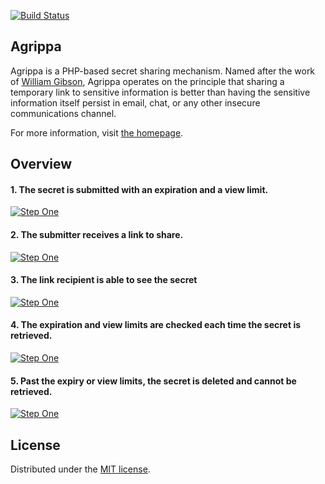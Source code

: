 [![Build Status](https://travis-ci.org/unicalabs/agrippa.svg)](https://travis-ci.org/unicalabs/agrippa)

## Agrippa

Agrippa is a PHP-based secret sharing mechanism. Named after the work of [William Gibson](https://en.wikipedia.org/wiki/Agrippa_(A_Book_of_the_Dead)), Agrippa operates on the principle that sharing a temporary link to sensitive information is better than having the sensitive information itself persist in email, chat, or any other insecure communications channel.

For more information, visit [the homepage](http://getagrippa.com).

## Overview

#### 1. The secret is submitted with an expiration and a view limit.

[![Step One](https://raw.githubusercontent.com/unicalabs/agrippa/gh-pages/images/1.png)](https://github.com/unicalabs/agrippa/blob/gh-pages/images/1.png)

#### 2. The submitter receives a link to share.

[![Step One](https://raw.githubusercontent.com/unicalabs/agrippa/gh-pages/images/2.png)](https://github.com/unicalabs/agrippa/blob/gh-pages/images/2.png)

#### 3. The link recipient is able to see the secret

[![Step One](https://raw.githubusercontent.com/unicalabs/agrippa/gh-pages/images/3.png)](https://github.com/unicalabs/agrippa/blob/gh-pages/images/3.png)

#### 4. The expiration and view limits are checked each time the secret is retrieved.

[![Step One](https://raw.githubusercontent.com/unicalabs/agrippa/gh-pages/images/4.png)](https://github.com/unicalabs/agrippa/blob/gh-pages/images/4.png)

#### 5. Past the expiry or view limits, the secret is deleted and cannot be retrieved.

[![Step One](https://raw.githubusercontent.com/unicalabs/agrippa/gh-pages/images/5.png)](https://github.com/unicalabs/agrippa/blob/gh-pages/images/5.png)


## License
Distributed under the [MIT license](license.md).